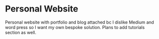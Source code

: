 # Personal Website
Personal website with portfolio and blog attached bc I dislike Medium and word press so I want my own bespoke solution. Plans to add tutorials section as well.